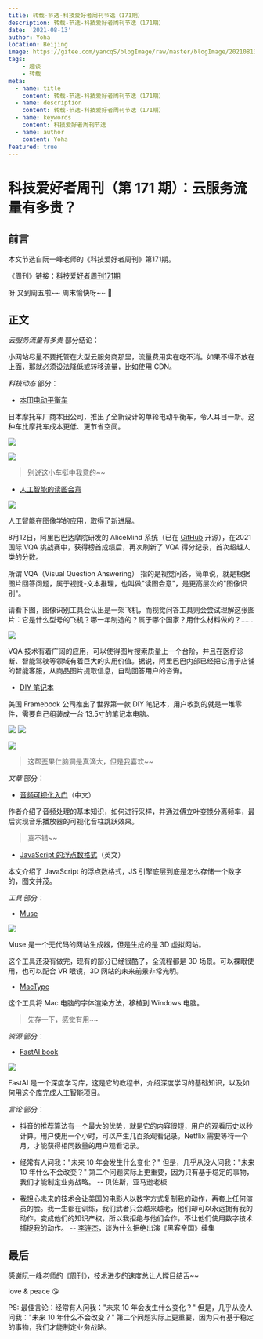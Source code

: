 ```yaml
---
title: 转载-节选-科技爱好者周刊节选（171期）
description: 转载-节选-科技爱好者周刊节选（171期）
date: '2021-08-13'
author: Yoha
location: Beijing
image: https://gitee.com/yancqS/blogImage/raw/master/blogImage/20210813163942.jpeg
tags:
    - 趣谈
    - 转载
meta:
  - name: title
    content: 转载-节选-科技爱好者周刊节选（171期）
  - name: description
    content: 转载-节选-科技爱好者周刊节选（171期）
  - name: keywords
    content: 科技爱好者周刊节选
  - name: author
    content: Yoha
featured: true
---
```

# 科技爱好者周刊（第 171 期）：云服务流量有多贵？

## 前言

本文节选自阮一峰老师的《科技爱好者周刊》第171期。

《周刊》链接：[科技爱好者周刊171期](https://www.ruanyifeng.com/blog/2021/08/weekly-issue-171.html)

呀 又到周五啦~~  周末愉快呀~~  :partying_face:

## 正文

*云服务流量有多贵* 部分结论：

小网站尽量不要托管在大型云服务商那里，流量费用实在吃不消。如果不得不放在上面，那就必须设法降低或转移流量，比如使用 CDN。

*科技动态* 部分：

- [本田电动平衡车](https://www.yankodesign.com/2021/07/22/this-self-balancing-honda-electric-scooter-redefines-futuristic-urban-commuting/)

日本摩托车厂商本田公司，推出了全新设计的单轮电动平衡车，令人耳目一新。这种车比摩托车成本更低、更节省空间。

![](https://gitee.com/yancqS/blogImage/raw/master/blogImage/20210813160250.jpeg)

![](https://gitee.com/yancqS/blogImage/raw/master/blogImage/20210813160342.jpeg)

> 别说这小车挺中我意的~~

- [人工智能的读图会意](https://zhuanlan.zhihu.com/p/398939467)

![](https://gitee.com/yancqS/blogImage/raw/master/blogImage/20210813163031.jpeg)

人工智能在图像学的应用，取得了新进展。

8月12日，阿里巴巴达摩院研发的 AliceMind 系统（已在 [GitHub](https://github.com/alibaba/AliceMind) 开源），在2021国际 VQA 挑战赛中，获得榜首成绩后，再次刷新了 VQA 得分纪录，首次超越人类的分数。

所谓 VQA（Visual Question Answering） 指的是视觉问答，简单说，就是根据图片回答问题，属于视觉-文本推理，也叫做"读图会意"，是更高层次的"图像识别"。

请看下图，图像识别工具会认出是一架飞机，而视觉问答工具则会尝试理解这张图片：它是什么型号的飞机？哪一年制造的？属于哪个国家？用什么材料做的？......

![](https://gitee.com/yancqS/blogImage/raw/master/blogImage/20210813163433.jpeg)

VQA 技术有着广阔的应用，可以使得图片搜索质量上一个台阶，并且在医疗诊断、智能驾驶等领域有着巨大的实用价值。据说，阿里巴巴内部已经把它用于店铺的智能客服，从商品图片提取信息，自动回答用户的咨询。

- [DIY 笔记本](https://frame.work/products/laptop-diy-edition)

美国 Framebook 公司推出了世界第一款 DIY 笔记本，用户收到的就是一堆零件，需要自己组装成一台 13.5寸的笔记本电脑。

![](https://gitee.com/yancqS/blogImage/raw/master/blogImage/20210813163942.jpeg)
![](https://gitee.com/yancqS/blogImage/raw/master/blogImage/20210813163943.jpeg)

![](https://gitee.com/yancqS/blogImage/raw/master/blogImage/20210813164104.jpeg)

> 这帮歪果仁脑洞是真滴大，但是我喜欢~~

*文章* 部分：

- [音频可视化入门](https://cjting.me/2021/08/07/fourier-transform-and-audio-visualization/)（中文）

作者介绍了音频处理的基本知识，如何进行采样，并通过傅立叶变换分离频率，最后实现音乐播放器的可视化音柱跳跃效果。

> 真不错~~

- [JavaScript 的浮点数格式](https://github.com/trekhleb/javascript-algorithms/tree/master/src/algorithms/math/binary-floating-point)（英文）

本文介绍了 JavaScript 的浮点数格式，JS 引擎底层到底是怎么存储一个数字的，图文并茂。

*工具* 部分：

- [Muse](https://www.muse.place/)

![](https://gitee.com/yancqS/blogImage/raw/master/blogImage/20210813174853.jpeg)

Muse 是一个无代码的网站生成器，但是生成的是 3D 虚拟网站。

这个工具还没有做完，现有的部分已经很酷了，全流程都是 3D 场景。可以裸眼使用，也可以配合 VR 眼镜，3D 网站的未来前景非常光明。

- [MacType](https://mactype.net/)

这个工具将 Mac 电脑的字体渲染方法，移植到 Windows 电脑。

> 先存一下，感觉有用~~

*资源* 部分：

- [FastAI book](https://github.com/fastai/fastbook)

![](https://gitee.com/yancqS/blogImage/raw/master/blogImage/20210813182428.jpeg)

FastAI 是一个深度学习库，这是它的教程书，介绍深度学习的基础知识，以及如何用这个库完成人工智能项目。

*言论* 部分：

- 抖音的推荐算法有一个最大的优势，就是它的内容很短，用户的观看历史以秒计算。用户使用一个小时，可以产生几百条观看记录。Netflix 需要等待一个月，才能获得相同数量的用户观看记录。

- 经常有人问我："未来 10 年会发生什么变化？" 但是，几乎从没人问我："未来 10 年什么不会改变？" 第二个问题实际上更重要，因为只有基于稳定的事物，我们才能制定业务战略。			-- 贝佐斯，亚马逊老板
- 我担心未来的技术会让美国的电影人以数字方式复制我的动作，再套上任何演员的脸。我一生都在训练，我们武者只会越来越老，他们却可以永远拥有我的动作，变成他们的知识产权，所以我拒绝与他们合作，不让他们使用数字技术捕捉我的动作。		-- [李连杰](https://www.scmp.com/abacus/culture/article/3028904/jet-li-says-he-rejected-matrix-because-he-didnt-want-his-kung-fu)，谈为什么拒绝出演《黑客帝国》续集

## 最后

感谢阮一峰老师的《周刊》，技术进步的速度总让人瞠目结舌~~

love & peace :kissing_heart:

PS: 最佳言论：经常有人问我："未来 10 年会发生什么变化？" 但是，几乎从没人问我："未来 10 年什么不会改变？" 第二个问题实际上更重要，因为只有基于稳定的事物，我们才能制定业务战略。

